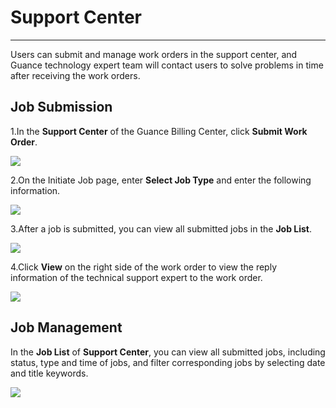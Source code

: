 # Support Center
---

Users can submit and manage work orders in the support center, and Guance technology expert team will contact users to solve problems in time after receiving the work orders.


## Job Submission

1.In the **Support Center** of the Guance Billing Center, click **Submit Work Order**.

![](../img/11.support_1.png)

2.On the Initiate Job page, enter **Select Job Type** and enter the following information.

![](../img/11.support_2.png)

3.After a job is submitted, you can view all submitted jobs in the **Job List**.

![](../img/11.support_3.png)

4.Click **View** on the right side of the work order to view the reply information of the technical support expert to the work order.

![](../img/11.support_4.png)


## Job Management

In the **Job List** of **Support Center**, you can view all submitted jobs, including status, type and time of jobs, and filter corresponding jobs by selecting date and title keywords.

![](../img/11.support_3.png)



